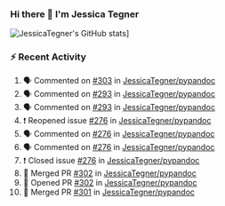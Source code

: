 ### Hi there 👋 I'm Jessica Tegner

![JessicaTegner's GitHub stats](https://github-readme-stats.vercel.app/api?username=jessicategner)]


### :zap: Recent Activity

<!--START_SECTION:activity-->
1. 🗣 Commented on [#303](https://github.com/JessicaTegner/pypandoc/issues/303) in [JessicaTegner/pypandoc](https://github.com/JessicaTegner/pypandoc)
2. 🗣 Commented on [#293](https://github.com/JessicaTegner/pypandoc/issues/293) in [JessicaTegner/pypandoc](https://github.com/JessicaTegner/pypandoc)
3. 🗣 Commented on [#293](https://github.com/JessicaTegner/pypandoc/issues/293) in [JessicaTegner/pypandoc](https://github.com/JessicaTegner/pypandoc)
4. ❗️ Reopened issue [#276](https://github.com/JessicaTegner/pypandoc/issues/276) in [JessicaTegner/pypandoc](https://github.com/JessicaTegner/pypandoc)
5. 🗣 Commented on [#276](https://github.com/JessicaTegner/pypandoc/issues/276) in [JessicaTegner/pypandoc](https://github.com/JessicaTegner/pypandoc)
6. 🗣 Commented on [#276](https://github.com/JessicaTegner/pypandoc/issues/276) in [JessicaTegner/pypandoc](https://github.com/JessicaTegner/pypandoc)
7. ❗️ Closed issue [#276](https://github.com/JessicaTegner/pypandoc/issues/276) in [JessicaTegner/pypandoc](https://github.com/JessicaTegner/pypandoc)
8. 🎉 Merged PR [#302](https://github.com/JessicaTegner/pypandoc/pull/302) in [JessicaTegner/pypandoc](https://github.com/JessicaTegner/pypandoc)
9. 💪 Opened PR [#302](https://github.com/JessicaTegner/pypandoc/pull/302) in [JessicaTegner/pypandoc](https://github.com/JessicaTegner/pypandoc)
10. 🎉 Merged PR [#301](https://github.com/JessicaTegner/pypandoc/pull/301) in [JessicaTegner/pypandoc](https://github.com/JessicaTegner/pypandoc)
<!--END_SECTION:activity-->
